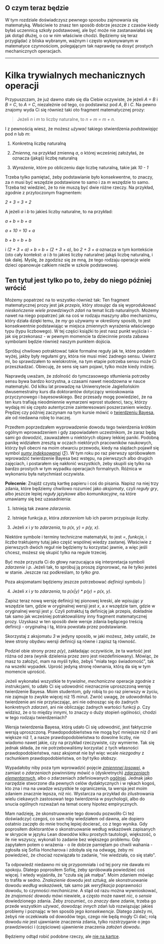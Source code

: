 ## O czym teraz będzie

W tym rozdziale doświadczysz pewnego sposobu zajmowania się matematyką. Właściwie to znasz ten
sposób dobrze jeszcze z czasów kiedy byłaś uczennicą szkoły podstawowej, ale być może nie
zastanawiałaś się jak dotąd dłużej, o co w nim właściwie chodzi. Będziemy się teraz przyglądać z
bliska wybranym, ważnym i często wykonywanym w matematyce czynnościom, polegającym tak naprawdę na
dosyć prostych mechanicznych operacjach.

<hr>

# Kilka trywialnych mechanicznych operacji

Przypuszczam, że już dawno stało się dla Ciebie oczywiste, że jeżeli *A = B* i *B = C*, to *A = C*,
niezależnie od tego, co podstawisz pod *A*, *B* i *C*. Na pewno znajomy wyda Ci się również taki oto
fragment matematycznej prozy:

> Jeżeli *n* i *m* to liczby naturalne, to *n + m = m + n*.

I z pewnością wiesz, że możesz *używać* takiego stwierdzenia *podstawiając* pod *n* lub *m*:

1. Konkretną *liczbę* naturalną

2. *Zmienną*, na przykład zmienną *a*, o której wcześniej założyłaś, że oznacza (jakąś) liczbę naturalną

3. *Wyrażenie*, które po obliczeniu daje liczbę naturalną, takie jak *10 - 1*

Trzeba tylko pamiętać, żeby podstawianie było konsekwentne, to znaczy, za *n* musi być wszędzie
podstawione to samo i za *m* wszędzie to samo. Trzeba też wiedzieć, że to nie muszą być dwie różne
rzeczy. Na przykład, zgodnie z przytoczonym fragmentem:

*2 + 3 = 3 + 2*

A jeżeli *a* i *b* to jakieś liczby naturalne, to na przykład:

*a + b = b + a*

*a + 10 = 10 + a*

*b + b = b + b*

i *(2 + 3 + a) + b = b + (2 + 3 + a)*, bo *2 + 3 + a* oznacza w tym kontekście (oto cały kontekst:
*a* i *b* to jakieś liczby naturalne) jakąś liczbę naturalną, i tak dalej. Myślę, że zgodzisz się ze
mną, że tego rodzaju operacje wiele dzieci opanowuje całkiem nieźle w szkole podstawowej.

## Ten tytuł jest tylko po to, żeby do niego później wrócić

Możemy popatrzeć na to wszystko również tak: Ten fragment matematycznej prozy jest jak *przepis*,
który *stosując* da się wyprodukować *nieskończenie wiele prawdziwych zdań* na temat liczb
naturalnych. Możemy nawet na niego popatrzeć jak na coś w rodzaju maszyny albo mechanizmu, który
działa dzięki temu, że *my* go używamy w określony sposób, to jest konsekwentnie podstawiając w
miejsca zmiennych wyrażenia właściwego typu (typu liczbowego). W tej części książki to jest nasz
punkt wyjścia i - jak się przekonasz - w pewnym momencie ta dziecinnie prosta zabawa symbolami
będzie również naszym punktem dojścia.

Spróbuj chwilowo potraktować takie formalne reguły jak te, które podałem wyżej, jakby były regułami
gry, która nie musi mieć żadnego sensu. Uwierz mi, bo sprawdzałem to wielokrotnie, na tym etapie
potrzeba sensu może Ci przeszkadzać. Obiecuję, że sens się sam pojawi, tylko może kiedy indziej.

Naprawdę uważam, że zdolność do tymczasowego stłumienia potrzeby sensu bywa bardzo korzystna, a
czasami nawet nieodzowna w nauce matematyki. Od kilku lat prowadzę na Uniwersytecie Jagiellońskim
dwusemestralny kurs dla doktorantów dotyczący wnioskowania przyczynowego i bayesowskiego. Bez
przesady mogę powiedzieć, że na ten kurs trafiają nieodmiennie wymarzeni wprost studenci, tacy,
którzy wydają mi się często autentycznie zainteresowani poszerzaniem wiedzy. Prędzej czy później
zaczynam na tym kursie mówić o [twierdzeniu
Bayesa](https://pl.wikipedia.org/wiki/Twierdzenie_Bayesa), ale od niedawna robię to inaczej.

Przedtem poprzedzałem wyprowadzenie dowodu tego twierdzenia krótkim ogólnym wprowadzeniem i gdy
zapowiadałem uczestnikom, że zaraz będą sami go dowodzić, zauważałem u niektórych objawy lekkiej
paniki. Podobną panikę widziałem zresztą w oczach niektórych pracowników naukowych, którzy byli
obecni na moim otwarciu przewodu, kiedy na slajdach pojawił się symbol [*sumy
indeksowanej*](https://pl.wikipedia.org/wiki/Rodzina_indeksowana) (*∑*). W tym roku po raz pierwszy
spróbowałem wprowadzić twierdzenie Bayesa bez wstępu, na pierwszych albo drugich zajęciach, i
postarałem się nakłonić wszystkich, żeby skupili się tylko na bardzo prostych w tym wypadku
operacjach formalnych. Różnica w wykonaniu była natychmiast oczywista.

**Polecenie**: Znajdź czystą kartkę papieru i coś do pisania. Napisz na niej trzy zdania, które
będziemy chwilowo rozumieć jako *aksjomaty*, czyli *reguły gry*, albo jeszcze lepiej *reguły
językowe* albo *komunikacyjne*, na które umawiamy się bez uzasadnienia:

1. Istnieją tak zwane *zdarzenia*.

2. Istnieje funkcja *p*, która *zdarzeniom* lub ich parom przypisuje *liczby*.

3. Jeżeli *x* i *y* to *zdarzenia*, to *p(x, y) = p(y, x)*.

Niektóre symbole i terminy techniczne matematyki, to jest *=*, *funkcja*, i *liczba* traktujemy
tutaj jako część wspólnej wiedzy zastanej. Właściwie z pierwszych dwóch reguł nie będziemy tu
korzystać jawnie, a więc jeśli chcesz, możesz się skupić tylko na regule trzeciej.

Być może przyszła Ci do głowy narzucająca się interpretacja symboli *zdarzenie* i *p*. Jeżeli tak,
to spróbuj ją proszę zignorować, na ile tylko jesteś w stanie. Jeszcze raz podkreślam, *to tylko
gra*.

Poza aksjomatami będziemy jeszcze potrzebować *definicji* symbolu |:

4. Jeżeli *x* i *y* to *zdarzenia*, to *p(x|y) * p(y) = p(x, y)*.

Zapisz teraz nową wersję definicji tej pionowej kreski, ale wpisując *y* wszędzie tam, gdzie w
oryginalnej wersji jest *x*, a *x* wszędzie tam, gdzie w oryginalnej wersji jest *y*. Czyli
potraktuj tą definicję jak przepis, dokładnie tak samo jak wcześniej potraktowaliśmy inny fragment
matematycznej prozy. Uzyskasz w ten sposób dwie wersje zdania będącego treścią definicji -
oryginalną i tą, która powstała przez podstawianie.

Skorzystaj z aksjomatu *3* w jedyny sposób, w jaki możesz, żeby ustalić, że lewe strony obydwu
wersji definicji są równe i zapisz tą równość.

Podziel obie strony przez *p(y)*, zakładając oczywiście, że ta wartość jest różna od zera (wynik
dzielenia przez zero jest niezdefiniowany). Mówiąc, że masz to założyć, mam na myśli tylko, żebyś
"miała tego świadomość", tak na wszelki wypadek. Uprość jedyną stronę równania, którą da się w tym
momencie uprościć.

Jeżeli wykonałaś wszystkie te *trywialne*, *mechaniczne* operacje zgodnie z instrukcjami, to udało
Ci się udowodnić nieznacznie uproszczoną wersję twierdzenie Bayesa. Moim studentom, gdy robią to po
raz pierwszy w życiu, nie zajmuje to zwykle więcej niż 15 minut. Zwróć uwagę, że udowodniłaś to
twierdzenie ani nie przytaczając, ani nie odnosząc się do żadnych konkretnych *zdarzeń*, ani nie
obliczając żadnych wartości funkcji *p*. Czy widzisz, że o to między innymi, to znaczy o duży
stopień ogólności, chodzi w tego rodzaju twierdzeniach?

Wersja twierdzenia Bayesa, którą udało Ci się udowodnić, jest faktycznie wersją
uproszczoną. Prawdopodobieństwa nie mogą być mniejsze niż *0* ani większe niż *1*, a nasze
prawdopodobieństwa to dowolne liczby, nie wiadomo nawet jakie, czy na przykład rzeczywiste, czy
wymierne. Tak się jednak składa, że nie potrzebowaliśmy korzystać z tych własności
prawdopodobieństwa, nasz aksjomat nie był więc wcale *niezgodny* z rachunkiem prawdopodobieństwa, on
był tylko *słabszy*.

Wypadałoby niby poza tym wprowadzić pojęcie [*zmiennnej
losowej*](https://pl.wikipedia.org/wiki/Zmienna_losowa), a zamiast o *zdarzeniach* powinniśmy mówić
o (dyskretnych) [*zdarzeniach
elementarnych*](https://pl.wikipedia.org/wiki/Przestrze%C5%84_zdarze%C5%84_elementarnych), albo o
zdarzeniach zdefiniowanych
[ogólniej](https://pl.wikipedia.org/wiki/Przestrze%C5%84_probabilistyczna). Jednak jako narzędzie
stworzone dla pewnych celów dydaktycznych i w rękach kogoś, kto zna i ma na uwadze wszystkie te
ograniczenia, ta wersja jest moim zdaniem znacznie lepsza, niż nic. Wystarcza na przykład do
zilustrowania wielu ciekawych zastosowań tego twierdzenia w psychologii, albo do snucia ogólnych
rozważań na temat oceny hipotez empirycznych.

Mam nadzieję, że skonstruowanie tego dowodu pozwoliło Ci też doświadczyć czegoś, co sam niby
wiedziałem od dawna, ale dopiero ostatnio zaczęło do mnie trochę lepiej docierać, co z tego
wynika. Gdy poprosiłem doktorantów o skonstruowanie według wskazówek zapisanych w skrypcie w języku
Lean dowodów kilku prostych tautologii, większość, o ile nie wszyscy, wykonali to zadanie bez
większego problemu. Gdy zapytałem potem o wrażenia - o ile dobrze pamiętam po chwili wahania -
zgłosiła się Sofiia Honcharova i zdobyła się na odwagę, żeby mi powiedzieć, że chociaż rozwiązała to
zadanie, "nie wiedziała, co się stało".

Ta odpowiedź niedawno mi się przypomniała i od tej pory nie dawała mi spokoju. Dlatego poprosiłem
Sofiię, żeby spróbowała powiedzieć coś więcej. I wtedy wyjaśniła, że "czuła się jak małpa". Moim
zdaniem mówiąc to trafiła w sedno. *Znalezienie* dowodu jest *sztuką*, ale skonstruowanie dowodu
*według wskazówek*, tak samo jak *weryfikacja* poprawności dowodu, to czynności *mechaniczne*. A
stąd od razu można wywnioskować, że *znajomość dowodu* mówi niewiele, a często może nawet *nic*, o
*sensie* dowiedzionego zdania. Żeby zrozumieć, co *znaczy* dane zdanie, trzeba go przede wszystkim
*używać*, dowodząc *innych* zdań lub rozwiązując jakieś problemy i poznając w ten sposób jego
*konsekwencje*. Dlatego zależy mi, żebyś nie oczekiwała od dowodów tego, czego nie będą mogły Ci
dać; rolą dowodu *nie* jest ujawnianie znaczenia zdania, tylko rozstrzyganie o jego prawdziwości i
(częściowe) ujawnienie znaczenia *założeń dowodu*.

Będziemy odtąd robić podobne rzeczy, ale [nie na kartce](Spacerek_po_Leanie_1.md).

